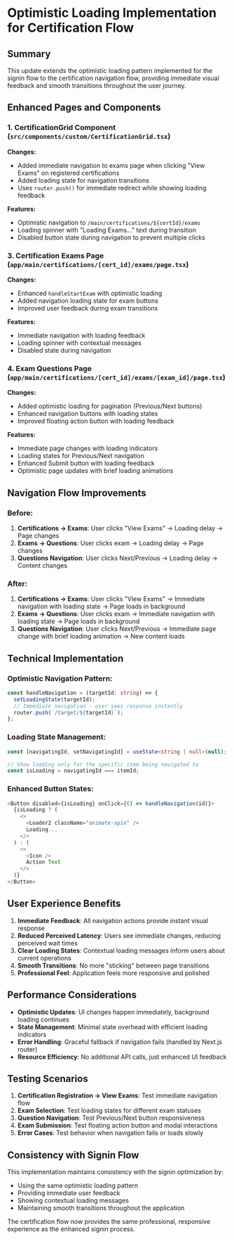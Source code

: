 # Optimistic Loading Implementation for Certification Flow

## Summary

This update extends the optimistic loading pattern implemented for the signin flow to the certification navigation flow, providing immediate visual feedback and smooth transitions throughout the user journey.

## Enhanced Pages and Components

### 1. CertificationGrid Component (`src/components/custom/CertificationGrid.tsx`)

**Changes:**

- Added immediate navigation to exams page when clicking "View Exams" on registered certifications
- Added loading state for navigation transitions
- Uses `router.push()` for immediate redirect while showing loading feedback

**Features:**

- Optimistic navigation to `/main/certifications/${certId}/exams`
- Loading spinner with "Loading Exams..." text during transition
- Disabled button state during navigation to prevent multiple clicks

### 3. Certification Exams Page (`app/main/certifications/[cert_id]/exams/page.tsx`)

**Changes:**

- Enhanced `handleStartExam` with optimistic loading
- Added navigation loading state for exam buttons
- Improved user feedback during exam transitions

**Features:**

- Immediate navigation with loading feedback
- Loading spinner with contextual messages
- Disabled state during navigation

### 4. Exam Questions Page (`app/main/certifications/[cert_id]/exams/[exam_id]/page.tsx`)

**Changes:**

- Added optimistic loading for pagination (Previous/Next buttons)
- Enhanced navigation buttons with loading states
- Improved floating action button with loading feedback

**Features:**

- Immediate page changes with loading indicators
- Loading states for Previous/Next navigation
- Enhanced Submit button with loading feedback
- Optimistic page updates with brief loading animations

## Navigation Flow Improvements

### Before:

1. **Certifications → Exams**: User clicks "View Exams" → Loading delay → Page changes
2. **Exams → Questions**: User clicks exam → Loading delay → Page changes
3. **Questions Navigation**: User clicks Next/Previous → Loading delay → Content changes

### After:

1. **Certifications → Exams**: User clicks "View Exams" → Immediate navigation with loading state → Page loads in background
2. **Exams → Questions**: User clicks exam → Immediate navigation with loading state → Page loads in background
3. **Questions Navigation**: User clicks Next/Previous → Immediate page change with brief loading animation → New content loads

## Technical Implementation

### Optimistic Navigation Pattern:

```typescript
const handleNavigation = (targetId: string) => {
  setLoadingState(targetId);
  // Immediate navigation - user sees response instantly
  router.push(`/target/${targetId}`);
};
```

### Loading State Management:

```typescript
const [navigatingId, setNavigatingId] = useState<string | null>(null);

// Show loading only for the specific item being navigated to
const isLoading = navigatingId === itemId;
```

### Enhanced Button States:

```typescript
<Button disabled={isLoading} onClick={() => handleNavigation(id)}>
  {isLoading ? (
    <>
      <Loader2 className="animate-spin" />
      Loading...
    </>
  ) : (
    <>
      <Icon />
      Action Text
    </>
  )}
</Button>
```

## User Experience Benefits

1. **Immediate Feedback**: All navigation actions provide instant visual response
2. **Reduced Perceived Latency**: Users see immediate changes, reducing perceived wait times
3. **Clear Loading States**: Contextual loading messages inform users about current operations
4. **Smooth Transitions**: No more "sticking" between page transitions
5. **Professional Feel**: Application feels more responsive and polished

## Performance Considerations

- **Optimistic Updates**: UI changes happen immediately, background loading continues
- **State Management**: Minimal state overhead with efficient loading indicators
- **Error Handling**: Graceful fallback if navigation fails (handled by Next.js router)
- **Resource Efficiency**: No additional API calls, just enhanced UI feedback

## Testing Scenarios

1. **Certification Registration → View Exams**: Test immediate navigation flow
2. **Exam Selection**: Test loading states for different exam statuses
3. **Question Navigation**: Test Previous/Next button responsiveness
4. **Exam Submission**: Test floating action button and modal interactions
5. **Error Cases**: Test behavior when navigation fails or loads slowly

## Consistency with Signin Flow

This implementation maintains consistency with the signin optimization by:

- Using the same optimistic loading pattern
- Providing immediate user feedback
- Showing contextual loading messages
- Maintaining smooth transitions throughout the application

The certification flow now provides the same professional, responsive experience as the enhanced signin process.
